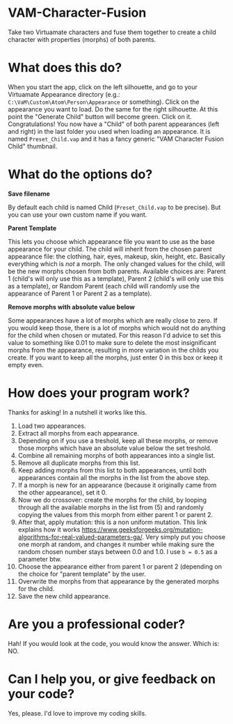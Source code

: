# VAM-Character-Fusion
Take two Virtuamate characters and fuse them together to create a child character with properties (morphs) of both parents.

# What does this do?
When you start the app, click on the left silhouette, and go to your Virtuamate Appearance directory (e.g.: `C:\VaM\Custom\Atom\Person\Appearance` or something).
Click on the appearance you want to load.
Do the same for the right silhouette.
At this point the "Generate Child" button will become green.
Click on it.
Congratulations!
You now have a "Child" of both parent appearances (left and right) in the last folder you used when loading an appearance. It is named `Preset_Child.vap` and it has a fancy generic "VAM Character Fusion Child" thumbnail.

# What do the options do?
**Save filename**

By default each child is named Child (`Preset_Child.vap` to be precise). But you can use your own custom name if you want.

**Parent Template**

This lets you choose which appearance file you want to use as the base appearance for your child. The child will inherit from the chosen parent appearance file: the  clothing, hair, eyes, makeup, skin, height, etc. Basically everything which is *not* a morph. The only changed values for the child, will be the new morphs chosen from both parents.
Available choices are: Parent 1 (child's will only use this as a template), Parent 2 (child's will only use this as a template), or Random Parent (each child will randomly use the appearance of Parent 1 or Parent 2 as a template).

**Remove morphs with absolute value below**

Some appearances have a lot of morphs which are really close to zero. If you would keep those, there is a lot of morphs which would not do anything for the child when chosen or mutated. For this reason I'd advice to set this value to something like 0.01 to make sure to delete the most insignificant morphs from the appearance, resulting in more variation in the childs you create. If you want to keep all the morphs, just enter 0 in this box or keep it empty even.

# How does your program work?
Thanks for asking! In a nutshell it works like this.
1. Load two appearances.
2. Extract all morphs from each appearance.
3. Depending on if you use a treshold, keep all these morphs, or remove those morphs which have an absolute value below the set treshold.
4. Combine all remaining morphs of both appearances into a single list.
5. Remove all duplicate morphs from this list.
6. Keep adding morphs from this list to both appearances, until both appearances contain all the morphs in the list from the above step.
7. If a morph is new for an appearance (because it originally came from the other appearance), set it 0.
8. Now we do crossover: create the morphs for the child, by looping through all the available morphs in the list from (5) and randomly copying the values from this morph from either parent 1 or parent 2.
9. After that, apply mutation: this is a non uniform mutation. This link explains how it works https://www.geeksforgeeks.org/mutation-algorithms-for-real-valued-parameters-ga/. Very simply put you choose one morph at random, and changes it number while making sure the random chosen number stays between 0.0 and 1.0. I use `b = 0.5` as a parameter btw.
10. Choose the appearance either from parent 1 or parent 2 (depending on the choice for "parent template" by the user.
11. Overwrite the morphs from that appearance by the generated morphs for the child.
12. Save the new child appearance.

# Are you a professional coder?
Hah! If you would look at the code, you would know the answer. Which is: NO.

# Can I help you, or give feedback on your code?
Yes, please. I'd love to improve my coding skills.
